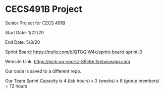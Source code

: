 # CECS491B Project
Senior Project for CECS 491B

Start Date: 1/22/20

End Date: 5/8/20

Sprint Board: https://trello.com/b/QTGQIW4x/sprint-board-sprint-0

Website Link: https://pick-up-sportz-89c6e.firebaseapp.com

Our code is saved to a different repo.

Our Team Sprint Capacity is 4 (lab hours) x 3 (weeks) x 6 (group members) = 72 hours
